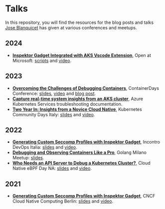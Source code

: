 # Talks

In this repository, you will find the resources for the blog posts and talks [Jose Blanquicet](https://www.linkedin.com/in/joseblanquicet/) has given at various conferences and meetups.

## 2024

- [**Inspektor Gadget Integrated with AKS Vscode Extension**](https://learn.microsoft.com/en-us/shows/open-at-microsoft/inspektor-gadget-integrated-with-aks-vscode-extension), Open at Microsoft: [scripts](2024/open-at-microsoft/) and [video](https://www.youtube.com/watch?v=IK1uTboM138).

## 2023

- [**Overcoming the Challenges of Debugging Containers​**](https://www.containerdays.io/containerdays-conference-2023/), ContainerDays Conference: [slides](2023/container-days/2023_12_09_CDS_OvercomingTheChallengesOfDebuggingContainers.pdf), [video](https://www.youtube.com/watch?v=8J9J9J9J9J9) and [blog post](https://www.containerdays.io/blog/overcoming-the-challenges-of-debugging-containers/).
- [**Capture real-time system insights from an AKS cluster**](https://learn.microsoft.com/en-us/troubleshoot/azure/azure-kubernetes/capture-system-insights-from-aks), Azure Kubernetes Services troubleshooting documentation.
- [**Two Year In: Insights from a Novice Cloud Native**](https://community.cncf.io/events/details/cncf-kcd-italy-presents-kubernetes-community-days-italy-2023/), Kubernetes Community Days Italy: [slides](2023/kcd-italy/2023_06_16_KCD_Italy_CloudNativeNovice.pdf) and [video](https://www.youtube.com/watch?v=DsiXQCPoF0s).

## 2022

- [**Generating Custom Seccomp Profiles with Inspektor Gadget**](https://2022.incontrodevops.it/talks_speakers/#seccomp-profiles),  Incontro DevOps Italia: [slides](2022/incontro-devops-italia/2022_03_18_IDI_Seccomp.pdf) and [video](https://www.youtube.com/watch?v=SyZzAS1htPo).
- [**Debugging and Observing Containers Like a Pro​**](https://www.meetup.com/golang-milano/events/288970451/), Golang Milano Meetup: [slides](2022/golang-milano/2022_10_25_GolangMilan_DebuggingAndObservingContainersLikeAPro.pdf).
- [**Who Needs an API Server to Debug a Kubernetes Cluster?**](https://cloudnativeebpfdayna22.sched.com/event/5bd406a41c5f9ad5948ededd33d55204), Cloud Native eBPF Day NA: [slides](2022/cloud-native-eBPF-NA/2022_10_24_CloudNative_eBPF_local-gadget.pdf) and [video](https://www.youtube.com/watch?v=pGLl7Tdw4Zo).

## 2021

- [**Generating Custom Seccomp Profiles with Inspektor Gadget**](https://community.cncf.io/events/details/cncf-cloud-native-computing-berlin-presents-ebpf-data-plane-deep-dive-custom-seccomp-profiles-with-inspektor-gadget/), CNCF Cloud Native Computing Berlin: [slides](2021/cncf-berlin/2021_12_14_CNCF_Berlin_Seccomp.pdf) and [video](https://www.youtube.com/watch?v=K-mEyso42Ag).
